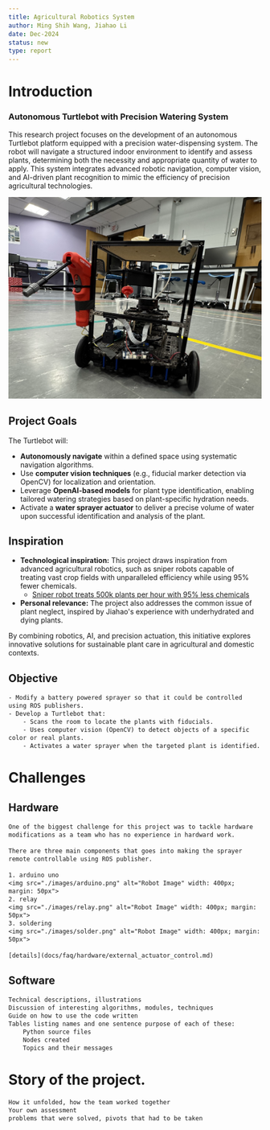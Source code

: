 ```yaml
---
title: Agricultural Robotics System
author: Ming Shih Wang, Jiahao Li
date: Dec-2024
status: new
type: report
---
```


# Introduction
### Autonomous Turtlebot with Precision Watering System

This research project focuses on the development of an autonomous Turtlebot platform equipped with a precision water-dispensing system. The robot will navigate a structured indoor environment to identify and assess plants, determining both the necessity and appropriate quantity of water to apply. This system integrates advanced robotic navigation, computer vision, and AI-driven plant recognition to mimic the efficiency of precision agricultural technologies.

![Precision Agriculture Robot](./images/robot_img_pic.png)

## Project Goals

The Turtlebot will:

- **Autonomously navigate** within a defined space using systematic navigation algorithms.
- Use **computer vision techniques** (e.g., fiducial marker detection via OpenCV) for localization and orientation.
- Leverage **OpenAI-based models** for plant type identification, enabling tailored watering strategies based on plant-specific hydration needs.
- Activate a **water sprayer actuator** to deliver a precise volume of water upon successful identification and analysis of the plant.

## Inspiration

- **Technological inspiration:** This project draws inspiration from advanced agricultural robotics, such as sniper robots capable of treating vast crop fields with unparalleled efficiency while using 95% fewer chemicals.
  - [Sniper robot treats 500k plants per hour with 95% less chemicals](https://www.youtube.com/watch?v=sV0cR_Nhac0&ab_channel=Freethink)
- **Personal relevance:** The project also addresses the common issue of plant neglect, inspired by Jiahao's experience with underhydrated and dying plants.

By combining robotics, AI, and precision actuation, this initiative explores innovative solutions for sustainable plant care in agricultural and domestic contexts.

## Objective
    - Modify a battery powered sprayer so that it could be controlled using ROS publishers.
    - Develop a Turtlebot that:
        - Scans the room to locate the plants with fiducials. 
        - Uses computer vision (OpenCV) to detect objects of a specific color or real plants.
        - Activates a water sprayer when the targeted plant is identified.

# Challenges

## Hardware
    One of the biggest challenge for this project was to tackle hardware modifications as a team who has no experience in hardward work. 

    There are three main components that goes into making the sprayer remote controllable using ROS publisher.

    1. arduino uno
    <img src="./images/arduino.png" alt="Robot Image" width: 400px; margin: 50px">
    2. relay
    <img src="./images/relay.png" alt="Robot Image" width: 400px; margin: 50px">
    3. soldering
    <img src="./images/solder.png" alt="Robot Image" width: 400px; margin: 50px">

    [details](docs/faq/hardware/external_actuator_control.md)
## Software
    Technical descriptions, illustrations
    Discussion of interesting algorithms, modules, techniques
    Guide on how to use the code written
    Tables listing names and one sentence purpose of each of these:
        Python source files
        Nodes created
        Topics and their messages


# Story of the project.
    How it unfolded, how the team worked together
    Your own assessment
    problems that were solved, pivots that had to be taken